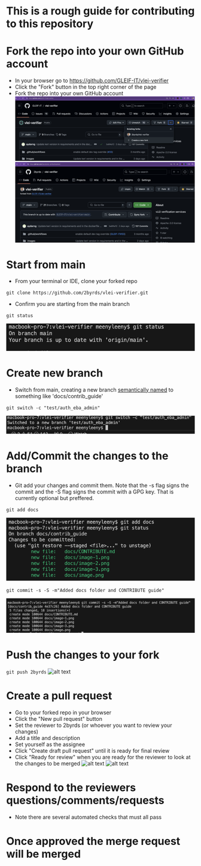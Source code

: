 # This is a rough guide for contributing to this repository

# Fork the repo into your own GitHub account
* In your browser go to https://github.com/GLEIF-IT/vlei-verifier
* Click the "Fork" button in the top right corner of the page
* Fork the repo into your own GitHub account
![Fork the repo](image-1.png)
![Your fork](image-2.png)

# Start from main
* From your terminal or IDE, clone your forked repo
```
git clone https://github.com/2byrds/vlei-verifier.git
```
* Confirm you are starting from the main branch
```
git status
```
![Start from main](image.png)

# Create new branch
* Switch from main, creating a new branch [semantically named](https://gist.github.com/seunggabi/87f8c722d35cd07deb3f649d45a31082#file-semantic-branch-names-md) to something like 'docs/contrib_guide'

```
git switch -c "test/auth_eba_admin"
```
![switch to new branch](image-3.png)

# Add/Commit the changes to the branch
* Git add your changes and commit them. Note that the -s flag signs the commit and the -S flag signs the commit with a GPG key. That is currently optional but preffered.
```
git add docs
```
![git add the files](image-4.png)

```
git commit -s -S -m"Added docs folder and CONTRIBUTE guide"
```
![alt text](image-5.png)

# Push the changes to your fork
```git push 2byrds```
![alt text](image-6.png)

# Create a pull request
* Go to your forked repo in your browser
* Click the "New pull request" button
* Set the reviewer to 2byrds (or whoever you want to review your changes)
* Add a title and description
* Set yourself as the assignee
* Click "Create draft pull request" until it is ready for final review
* Click "Ready for review" when you are ready for the reviewer to look at the changes to be merged
![alt text](image-7.png)
![alt text](image-8.png)

# Respond to the reviewers questions/comments/requests
* Note there are several automated checks that must all pass

# Once approved the merge request will be merged